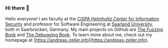 ### Hi there 👋

<!--
**andreas-zeller/andreas-zeller** is a ✨ _special_ ✨ repository because its `README.md` (this file) appears on your GitHub profile.

Here are some ideas to get you started:

- 🔭 I’m currently working on ...
- 🌱 I’m currently learning ...
- 👯 I’m looking to collaborate on ...
- 🤔 I’m looking for help with ...
- 💬 Ask me about ...
- 📫 How to reach me: ...
- 😄 Pronouns: ...
- ⚡ Fun fact: ...
-->

Hello everyone! 
I am faculty at the 
    <a href="https://www.cispa.de" target=_blank>CISPA Helmholtz Center for Information Security</a> and professor for Software Engineering at 
    <a href="https://saarland-informatics-campus.de/en/" target=_blank>Saarland University</a>, both in Saarbrücken, Germany. 
My main projects on GitHub are [The Fuzzing Book](https://www.fuzzingbook.org/) and [The Debugging Book](https://www.debuggingbook.org/).
To learn more about me, check out my homepage at [https://andreas-zeller.info](https://andreas-zeller.info).
